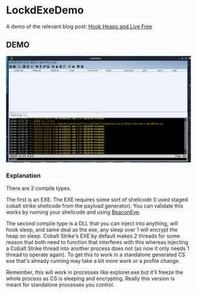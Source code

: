 # LockdExeDemo
A demo of the relevant blog post: [Hook Heaps and Live Free](https://www.arashparsa.com/hook-heaps-and-live-free/)


## DEMO
![DEMO](ExeDemo.gif)

### Explanation
There are 2 compile types.

The first is an EXE.  The EXE requires some sort of shellcode (I used staged cobalt strike shellcode from the payload generator).  You can validate this works by running your shellcode and using [BeaconEye](https://github.com/CCob/BeaconEye).

The second compile type is a DLL that you can inject into anything, will hook sleep, and same deal as the exe, any sleep over 1 will encrypt the heap on sleep.  Cobalt Strike's EXE by default makes 2 threads for some reason that both need to function that interferes with this whereas injecting a Cobalt Strike thread into another process does not (as now it only needs 1 thread to operate again).  To get this to work in a standalone generated CS exe that's already running may take a bit more work or a profile change.

Remember, this will work in processes like explorer.exe but it'll freeze the whole process as CS is sleeping and encrypting.  Really this version is meant for standalone processes you control.